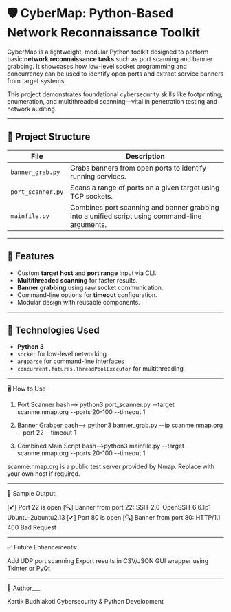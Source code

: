 # 🛡️ CyberMap: Python-Based Network Reconnaissance Toolkit

CyberMap is a lightweight, modular Python toolkit designed to perform basic **network reconnaissance tasks** such as port scanning and banner grabbing. It showcases how low-level socket programming and concurrency can be used to identify open ports and extract service banners from target systems.

This project demonstrates foundational cybersecurity skills like footprinting, enumeration, and multithreaded scanning—vital in penetration testing and network auditing.

--------

## 📁 Project Structure

| File             | Description |
|------------------|-------------|
| `banner_grab.py` | Grabs banners from open ports to identify running services. |
| `port_scanner.py`| Scans a range of ports on a given target using TCP sockets. |
| `mainfile.py`    | Combines port scanning and banner grabbing into a unified script using command-line arguments. |

--------

## 🚀 Features

- Custom **target host** and **port range** input via CLI.
- **Multithreaded scanning** for faster results.
- **Banner grabbing** using raw socket communication.
- Command-line options for **timeout** configuration.
- Modular design with reusable components.

--------

## 🔧 Technologies Used

- **Python 3**
- `socket` for low-level networking
- `argparse` for command-line interfaces
- `concurrent.futures.ThreadPoolExecutor` for multithreading

--------

🖥️ How to Use

1. Port Scanner
bash--> python3 port_scanner.py --target scanme.nmap.org --ports 20-100 --timeout 1

2. Banner Grabber
bash--> python3 banner_grab.py --ip scanme.nmap.org --port 22 --timeout 1

3. Combined Main Script
bash-->python3 mainfile.py --target scanme.nmap.org --ports 20-100 --timeout 1

scanme.nmap.org is a public test server provided by Nmap. Replace with your own host if required.

--------

📸 Sample Output:

[✔] Port 22 is open
[🔍] Banner from port 22: SSH-2.0-OpenSSH_6.6.1p1 Ubuntu-2ubuntu2.13
[✔] Port 80 is open
[🔍] Banner from port 80: HTTP/1.1 400 Bad Request

--------

✅ Future Enhancements:

Add UDP port scanning
Export results in CSV/JSON
GUI wrapper using Tkinter or PyQt

--------

👤 Author___

Kartik Budhlakoti
Cybersecurity & Python Development
